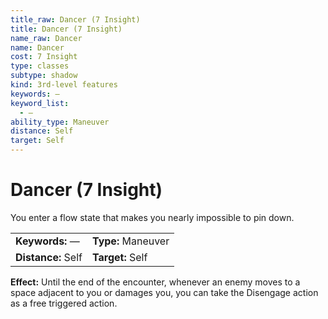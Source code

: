 ```yaml
---
title_raw: Dancer (7 Insight)
title: Dancer (7 Insight)
name_raw: Dancer
name: Dancer
cost: 7 Insight
type: classes
subtype: shadow
kind: 3rd-level features
keywords: —
keyword_list:
  - —
ability_type: Maneuver
distance: Self
target: Self
---
```


# Dancer (7 Insight)

You enter a flow state that makes you nearly impossible to pin down.

|                    |                    |
| :----------------- | :----------------- |
| **Keywords:** —    | **Type:** Maneuver |
| **Distance:** Self | **Target:** Self   |

**Effect:** Until the end of the encounter, whenever an enemy moves to a space adjacent to you or damages you, you can take the Disengage action as a free triggered action.

